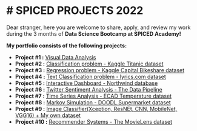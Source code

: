 # # SPICED PROJECTS 2022 #
Dear stranger, here you are welcome to share, apply, and review my work during the 3 months of **Data Science Bootcamp at SPICED Academy!**

**My portfolio consists of the following projects:**
  - **Project #1 :** [Visual Data Analysis](https://github.com/NikitaSmirnov22/SPICED_PROJECTS_2022/tree/main/Week_1)
  - **Project #2 :** [Classification problem - Kaggle Titanic dataset](https://github.com/NikitaSmirnov22/SPICED_PROJECTS_2022/tree/main/Week_2) 
  - **Project #3 :** [Regression problem - Kaggle Capital Bikeshare dataset](https://github.com/NikitaSmirnov22/SPICED_PROJECTS_2022/tree/main/Week_3)
  - **Project #4 :** [Text Classification problem - lyrics.com dataset](https://github.com/NikitaSmirnov22/SPICED_PROJECTS_2022/tree/main/Week_4)
  - **Project #5 :** [Interactive Dashboard - Northwind database](https://github.com/NikitaSmirnov22/SPICED_PROJECTS_2022/tree/main/Week_5)
  - **Project #6 :** [Twitter Sentiment Analysis - The Data Pipeline](https://github.com/NikitaSmirnov22/SPICED_PROJECTS_2022/tree/main/Week_6)
  - **Project #7 :** [Time Series Analysis - ECAD Temperature dataset](https://github.com/NikitaSmirnov22/SPICED_PROJECTS_2022/tree/main/Week_7)
  - **Project #8 :** [Markov Simulation - DOODL Supermarket dataset](https://github.com/NikitaSmirnov22/SPICED_PROJECTS_2022/tree/main/Week_8)
  - **Project #9 :** [Image Classifier(Xception, ResNEt, CNN, MobileNet, VGG16) + My own dataset](https://github.com/NikitaSmirnov22/SPICED_PROJECTS_2022/tree/main/Week_9)
  - **Project #10 :** [Recommender Systems - The MovieLens dataset](https://github.com/NikitaSmirnov22/SPICED_PROJECTS_2022/tree/main/Week_10)
